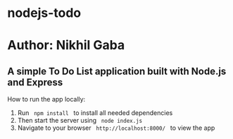 # nodejs-todo

<h1>Author: Nikhil Gaba</h1>

<h2> A simple To Do List application built with Node.js and Express</h2>

<p> How to run the app locally: </p>

<ol>
<li> Run <code> npm install </code> to install all needed dependencies </li>

<li> Then start the server using <code> node index.js </code> </li>

<li> Navigate to your browser <code> http://localhost:8000/ </code> to view the app </li>
</ol>

